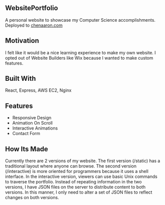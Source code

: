 ## WebsitePortfolio
A personal website to showcase my Computer Science accomplishments. 
Deployed to <a href="https://chenaaron.com" target="_blank" rel="noopener noreferrer">chenaaron.com</a>

## Motivation
I felt like it would be a nice learning experience to make my own website. I opted out of Website Builders like Wix because I wanted to make custom features.

## Built With
React, Express, AWS EC2, Nginx

## Features
- Responsive Design
- Animation On Scroll
- Interactive Animations
- Contact Form

## How Its Made
Currently there are 2 versions of my website. 
The first version (/static) has a traditional layout where anyone can browse. 
The second version (/interactive) is more oriented for programmers because it uses a shell interface. 
In the interactive version, viewers can use basic Unix commands to traverse the portfolio.
Instead of repeating information in the two versions, I have JSON files on the server to distribute content to both versions.
In this manner, I only need to alter a set of JSON files to reflect changes on both versions.
